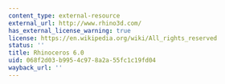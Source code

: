 ```yaml
---
content_type: external-resource
external_url: http://www.rhino3d.com/
has_external_license_warning: true
license: https://en.wikipedia.org/wiki/All_rights_reserved
status: ''
title: Rhinoceros 6.0
uid: 068f2d03-b995-4c97-8a2a-55fc1c19fd04
wayback_url: ''
---
```

